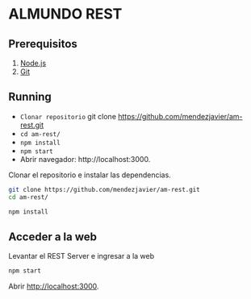 # ALMUNDO REST

## Prerequisitos

1. [Node.js](http://nodejs.org)
1. [Git](http://nodejs.org)
 
## Running
 - `Clonar repositorio` git clone https://github.com/mendezjavier/am-rest.git
- `cd am-rest/`
 - `npm install`
  - `npm start`
 - Abrir navegador: http://localhost:3000.

Clonar el repositorio e instalar las dependencias.

```bash
git clone https://github.com/mendezjavier/am-rest.git
cd am-rest/
```

```bash
npm install
```

## Acceder a la web

Levantar el REST Server e ingresar a la web

```bash
npm start
```

Abrir [http://localhost:3000](http://localhost:3000).


